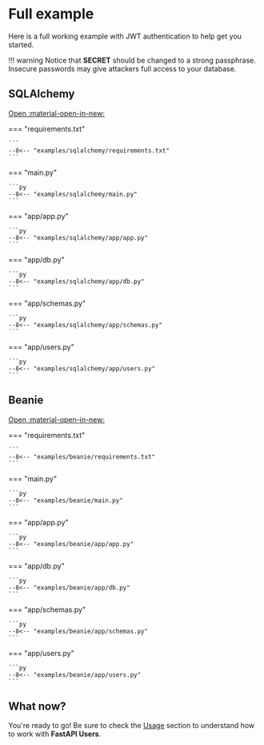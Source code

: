 # Full example

Here is a full working example with JWT authentication to help get you started.

!!! warning
    Notice that **SECRET** should be changed to a strong passphrase.
    Insecure passwords may give attackers full access to your database.

## SQLAlchemy

[Open :material-open-in-new:](https://github.com/fastapi-users/fastapi-users/tree/master/examples/sqlalchemy)

=== "requirements.txt"

    ```
    --8<-- "examples/sqlalchemy/requirements.txt"
    ```

=== "main.py"

    ```py
    --8<-- "examples/sqlalchemy/main.py"
    ```

=== "app/app.py"

    ```py
    --8<-- "examples/sqlalchemy/app/app.py"
    ```

=== "app/db.py"

    ```py
    --8<-- "examples/sqlalchemy/app/db.py"
    ```

=== "app/schemas.py"

    ```py
    --8<-- "examples/sqlalchemy/app/schemas.py"
    ```

=== "app/users.py"

    ```py
    --8<-- "examples/sqlalchemy/app/users.py"
    ```

## Beanie

[Open :material-open-in-new:](https://github.com/fastapi-users/fastapi-users/tree/master/examples/beanie)

=== "requirements.txt"

    ```
    --8<-- "examples/beanie/requirements.txt"
    ```

=== "main.py"

    ```py
    --8<-- "examples/beanie/main.py"
    ```

=== "app/app.py"

    ```py
    --8<-- "examples/beanie/app/app.py"
    ```

=== "app/db.py"

    ```py
    --8<-- "examples/beanie/app/db.py"
    ```

=== "app/schemas.py"

    ```py
    --8<-- "examples/beanie/app/schemas.py"
    ```

=== "app/users.py"

    ```py
    --8<-- "examples/beanie/app/users.py"
    ```

## What now?

You're ready to go! Be sure to check the [Usage](../usage/routes.md) section to understand how to work with **FastAPI Users**.
